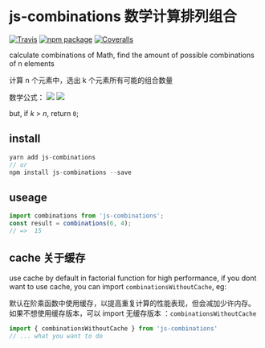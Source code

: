 # js-combinations 数学计算排列组合

[![Travis][build-badge]][build]
[![npm package][npm-badge]][npm]
[![Coveralls][coveralls-badge]][coveralls]

calculate combinations of Math, find the amount of possible combinations of n elements 

计算 n 个元素中，选出 k 个元素所有可能的组合数量 

数学公式：
![](https://wikimedia.org/api/rest_v1/media/math/render/svg/0dc6d688ec5856145cd926466b4c454ecb215a18)
![](https://wikimedia.org/api/rest_v1/media/math/render/svg/84f83ebcfa90586f2ee3215c74688388c2ff63e5)

but, if _k_ > _n_, return `0`;

## install

```js
yarn add js-combinations
// or
npm install js-combinations --save
```
## useage

```js
import combinations from 'js-combinations';
const result = combinations(6, 4);
// =>  15
```

## cache 关于缓存

use cache by default in factorial function for high performance, if you dont want to use cache, you can import `combinationsWithoutCache`, eg:

默认在阶乘函数中使用缓存，以提高重复计算的性能表现，但会减加少许内存。
如果不想使用缓存版本，可以 import 无缓存版本 ：`combinationsWithoutCache`

```js
import { combinationsWithoutCache } from 'js-combinations'
// ... what you want to do
```

[build-badge]: https://img.shields.io/travis/user/repo/master.png?style=flat-square
[build]: https://travis-ci.org/Robin-front/js-combinations

[npm-badge]: https://img.shields.io/npm/v/npm-package.png?style=flat-square
[npm]: https://www.npmjs.org/package/npm-package

[coveralls-badge]: https://img.shields.io/coveralls/user/repo/master.png?style=flat-square
[coveralls]: https://coveralls.io/github/Robin-front/js-combinations
